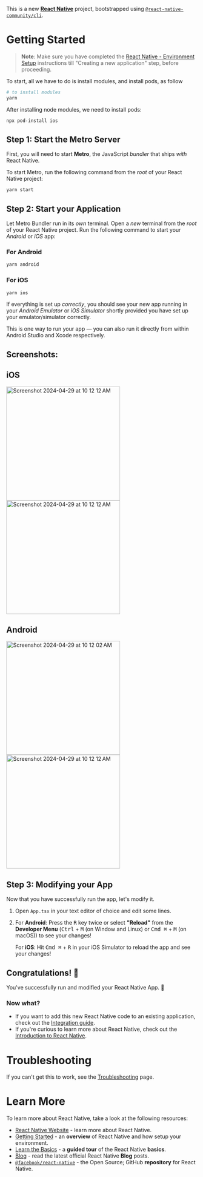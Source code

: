 This is a new [**React Native**](https://reactnative.dev) project, bootstrapped using [`@react-native-community/cli`](https://github.com/react-native-community/cli).

# Getting Started

> **Note**: Make sure you have completed the [React Native - Environment Setup](https://reactnative.dev/docs/environment-setup) instructions till "Creating a new application" step, before proceeding.

To start, all we have to do is install modules, and install pods, as follow

```bash
# to install modules
yarn
```

After installing node modules, we need to install pods:

```bash
npx pod-install ios
```

## Step 1: Start the Metro Server

First, you will need to start **Metro**, the JavaScript _bundler_ that ships _with_ React Native.

To start Metro, run the following command from the _root_ of your React Native project:

```bash
yarn start
```

## Step 2: Start your Application

Let Metro Bundler run in its _own_ terminal. Open a _new_ terminal from the _root_ of your React Native project. Run the following command to start your _Android_ or _iOS_ app:

### For Android

```bash
yarn android
```

### For iOS

```bash
yarn ios
```

If everything is set up _correctly_, you should see your new app running in your _Android Emulator_ or _iOS Simulator_ shortly provided you have set up your emulator/simulator correctly.

This is one way to run your app — you can also run it directly from within Android Studio and Xcode respectively.

## Screenshots:

## iOS
<img width="300" alt="Screenshot 2024-04-29 at 10 12 12 AM" src="https://github.com/jevvilla/contacts/assets/7031018/4b876cd6-7915-4313-8be3-4f5bb4df233c">
<img width="300" alt="Screenshot 2024-04-29 at 10 12 12 AM" src="https://github.com/jevvilla/contacts/assets/7031018/78dfbebb-71f7-435c-8905-2664760d77c0">
<br />

## Android
<img width="300" alt="Screenshot 2024-04-29 at 10 12 02 AM" src="https://github.com/jevvilla/contacts/assets/7031018/bf9971e7-6864-46a2-a954-c04d93676205">
<img width="300" alt="Screenshot 2024-04-29 at 10 12 12 AM" src="https://github.com/jevvilla/contacts/assets/7031018/83903f7c-67ae-4114-926f-4722b2aeac36">


## Step 3: Modifying your App

Now that you have successfully run the app, let's modify it.

1. Open `App.tsx` in your text editor of choice and edit some lines.
2. For **Android**: Press the <kbd>R</kbd> key twice or select **"Reload"** from the **Developer Menu** (<kbd>Ctrl</kbd> + <kbd>M</kbd> (on Window and Linux) or <kbd>Cmd ⌘</kbd> + <kbd>M</kbd> (on macOS)) to see your changes!

   For **iOS**: Hit <kbd>Cmd ⌘</kbd> + <kbd>R</kbd> in your iOS Simulator to reload the app and see your changes!

## Congratulations! :tada:

You've successfully run and modified your React Native App. :partying_face:

### Now what?

- If you want to add this new React Native code to an existing application, check out the [Integration guide](https://reactnative.dev/docs/integration-with-existing-apps).
- If you're curious to learn more about React Native, check out the [Introduction to React Native](https://reactnative.dev/docs/getting-started).

# Troubleshooting

If you can't get this to work, see the [Troubleshooting](https://reactnative.dev/docs/troubleshooting) page.

# Learn More

To learn more about React Native, take a look at the following resources:

- [React Native Website](https://reactnative.dev) - learn more about React Native.
- [Getting Started](https://reactnative.dev/docs/environment-setup) - an **overview** of React Native and how setup your environment.
- [Learn the Basics](https://reactnative.dev/docs/getting-started) - a **guided tour** of the React Native **basics**.
- [Blog](https://reactnative.dev/blog) - read the latest official React Native **Blog** posts.
- [`@facebook/react-native`](https://github.com/facebook/react-native) - the Open Source; GitHub **repository** for React Native.

